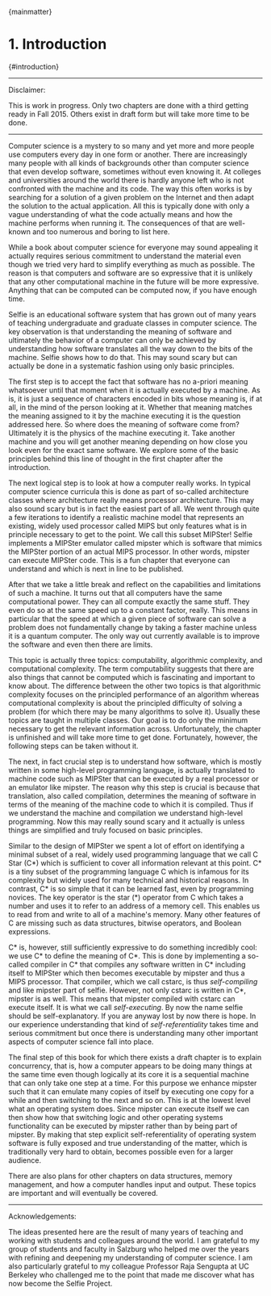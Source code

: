 {mainmatter}

# 1. Introduction

{#introduction}

---

Disclaimer:

This is work in progress. Only two chapters are done with a third getting ready in Fall 2015. Others exist in draft form but will take more time to be done.

---

Computer science is a mystery to so many and yet more and more people use computers every day in one form or another. There are increasingly many people with all kinds of backgrounds other than computer science that even develop software, sometimes without even knowing it. At colleges and universities around the world there is hardly anyone left who is not confronted with the machine and its code. The way this often works is by searching for a solution of a given problem on the Internet and then adapt the solution to the actual application. All this is typically done with only a vague understanding of what the code actually means and how the machine performs when running it. The consequences of that are well-known and too numerous and boring to list here.

While a book about computer science for everyone may sound appealing it actually requires serious commitment to understand the material even though we tried very hard to simplify everything as much as possible. The reason is that computers and software are so expressive that it is unlikely that any other computational machine in the future will be more expressive. Anything that can be computed can be computed now, if you have enough time.

Selfie is an educational software system that has grown out of many years of teaching undergraduate and graduate classes in computer science. The key observation is that understanding the meaning of software and ultimately the behavior of a computer can only be achieved by understanding how software translates all the way down to the bits of the machine. Selfie shows how to do that. This may sound scary but can actually be done in a systematic fashion using only basic principles.

The first step is to accept the fact that software has no a-priori meaning whatsoever until that moment when it is actually executed by a machine. As is, it is just a sequence of characters encoded in bits whose meaning is, if at all, in the mind of the person looking at it. Whether that meaning matches the meaning assigned to it by the machine executing it is the question addressed here. So where does the meaning of software come from? Ultimately it is the physics of the machine executing it. Take another machine and you will get another meaning depending on how close you look even for the exact same software. We explore some of the basic principles behind this line of thought in the first chapter after the introduction.

The next logical step is to look at how a computer really works. In typical computer science curricula this is done as part of so-called architecture classes where architecture really means processor architecture. This may also sound scary but is in fact the easiest part of all. We went through quite a few iterations to identify a realistic machine model that represents an existing, widely used processor called MIPS but only features what is in principle necessary to get to the point. We call this subset MIPSter! Selfie implements a MIPSter emulator called mipster which is software that mimics the MIPSter portion of an actual MIPS processor. In other words, mipster can execute MIPSter code. This is a fun chapter that everyone can understand and which is next in line to be published.

After that we take a little break and reflect on the capabilities and limitations of such a machine. It turns out that all computers have the same computational power. They can all compute exactly the same stuff. They even do so at the same speed up to a constant factor, really. This means in particular that the speed at which a given piece of software can solve a problem does not fundamentally change by taking a faster machine unless it is a quantum computer. The only way out currently available is to improve the software and even then there are limits.

This topic is actually three topics: computability, algorithmic complexity, and computational complexity. The term computability suggests that there are also things that cannot be computed which is fascinating and important to know about. The difference between the other two topics is that algorithmic complexity focuses on the principled performance of an algorithm whereas computational complexity is about the principled difficulty of solving a problem (for which there may be many algorithms to solve it). Usually these topics are taught in multiple classes. Our goal is to do only the minimum necessary to get the relevant information across. Unfortunately, the chapter is unfinished and will take more time to get done. Fortunately, however, the following steps can be taken without it.

The next, in fact crucial step is to understand how software, which is mostly written in some high-level programming language, is actually translated to machine code such as MIPSter that can be executed by a real processor or an emulator like mipster. The reason why this step is crucial is because that translation, also called compilation, determines the meaning of software in terms of the meaning of the machine code to which it is compiled. Thus if we understand the machine and compilation we understand high-level programming. Now this may really sound scary and it actually is unless things are simplified and truly focused on basic principles.

Similar to the design of MIPSter we spent a lot of effort on identifying a  minimal subset of a real, widely used programming language that we call C Star (C\*) which is sufficient to cover all information relevant at this point. C\* is a tiny subset of the programming language C which is infamous for its complexity but widely used for many technical and historical reasons. In contrast, C\* is so simple that it can be learned fast, even by programming novices. The key operator is the star (\*) operator from C which takes a number and uses it to refer to an address of a memory cell. This enables us to read from and write to all of a machine's memory. Many other features of C are missing such as data structures, bitwise operators, and Boolean expressions.

C\* is, however, still sufficiently expressive to do something incredibly cool: we use C\* to define the meaning of C\*. This is done by implementing a so-called compiler in C\* that compiles any software written in C\* including itself to MIPSter which then becomes executable by mipster and thus a MIPS processor. That compiler, which we call cstarc, is thus *self-compiling* and like mipster part of selfie. However, not only cstarc is written in C\*, mipster is as well. This means that mipster compiled with cstarc can execute itself. It is what we call *self-executing*. By now the name selfie should be self-explanatory. If you are anyway lost by now there is hope. In our experience understanding that kind of *self-referentiality* takes time and serious commitment but once there is understanding many other important aspects of computer science fall into place.

The final step of this book for which there exists a draft chapter is to explain concurrency, that is, how a computer appears to be doing many things at the same time even though logically at its core it is a sequential machine that can only take one step at a time. For this purpose we enhance mipster such that it can emulate many copies of itself by executing one copy for a while and then switching to the next and so on. This is at the lowest level what an operating system does. Since mipster can execute itself we can then show how that switching logic and other operating systems functionality can be executed by mipster rather than by being part of mipster. By making that step explicit self-referentiality of operating system software is fully exposed and true understanding of the matter, which is traditionally very hard to obtain, becomes possible even for a larger audience.

There are also plans for other chapters on data structures, memory management, and how a computer handles input and output. These topics are important and will eventually be covered.

---

Acknowledgements:

The ideas presented here are the result of many years of teaching and working with students and colleagues around the world. I am grateful to my group of students and faculty in Salzburg who helped me over the years with refining and deepening my understanding of computer science. I am also particularly grateful to my colleague Professor Raja Sengupta at UC Berkeley who challenged me to the point that made me discover what has now become the Selfie Project.